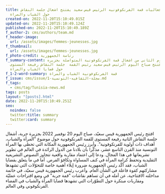 ```yaml
---
title: في اطاتر فعاليات قمة الفرنكوفونيه الرئيس قيس سعيد يفتتح اشغال جلسة النقاش
  حول الشياب والمراة
created-on: 2022-11-20T15:10:49.015Z
updated-on: 2022-11-20T15:10:49.124Z
published-on: 2022-11-20T15:10:49.189Z
f_author-2: cms/authors/team.md
f_header-image:
  url: /assets/images/femmes-jeunesses.jpg
f_thumbnail:
  url: /assets/images/femmes-jeunesses.jpg
f_photo-credit: رئاسة الجمهورية
f_summary-content: في اليوم الثاني من اشغال قمة الفرنكوفونية المتواصلة بجزيره
  جربة افتتح صباح اليوم الرئيس قيس سعيد رئيس القمة  جلسة النقاش رفيعة المستوى
  حول قضايا الشباب والمراة
f_1-2-word-summary: قمة الفرنكوفونية الشباب والمراة
f_issue: cms/issue/مجلة-الثقافيه-التونسية-1.md
f_tags:
  - cms/tag/Tunisia-news.md
tags: posts
layout: "[posts].html"
date: 2022-11-20T15:10:49.251Z
seo:
  noindex: false
  twitter:title: summary
  twitter:card: summary
---
```

افتتح رئيس الجمهورية قيس سعيّد، صباح اليوم 20 نوفمبر 2022 بجزيرة جربة، أشغال جلسة النقاش الثانية رفيعة المستوى للقمة الفرنكوفونية حول موضوع "المرأة والشباب، أهداف ذات أولوية للفرنكوفونية". وأبرز رئيس الجمهورية المكانة التي تحظى بها المرأة التونسية منذ القرن التاسع عشر، مذكّرا بأن بلادنا من الدول الرائدة في العالم في تطوير تشريعاتها في هذا المجال. ودعا إلى اعتماد مقاربة واقعية تتجاوز النصوص التشريعية التقليدية وتحفظ كرامة المرأة في كنف المساواة وتكافؤ الفرص. أما في ما يتعلق بقضايا الشباب، فقد أكّد رئيس الجمهورية ضرورة إيلاء أهمية خاصة للتحوّلات التي تشهدها مشاركتهم كقوة فاعلة في الشأن العام. وأعرب رئيس الجمهورية قيس سعيّد، في خاتمة مداخلته الافتتاحية، عن أمله في أن تساهم نقاشات "قمة جربة" في وضع اقتراحات عمليّة ومقاربات مبتكرة حول التطوّرات التي تشهدها قضايا المرأة والشباب في الفضاء الفرنكوفوني وفي العالم.